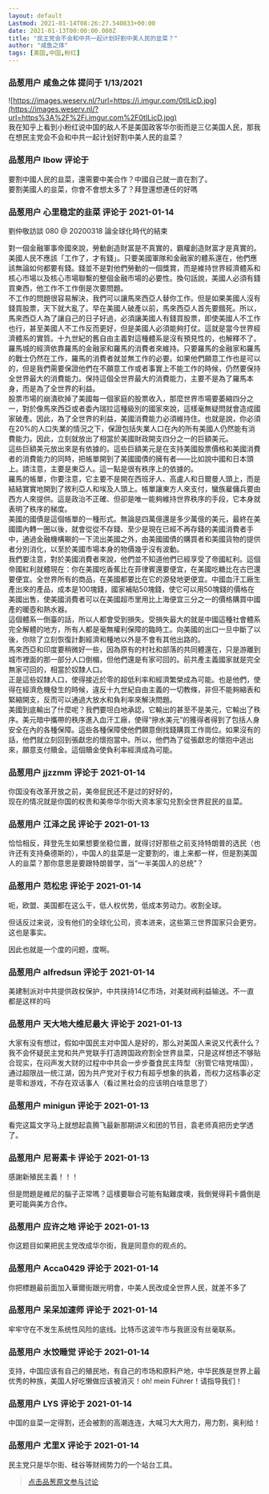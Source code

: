 ```yaml
---
layout: default
Lastmod: 2021-01-14T08:26:27.540833+00:00
date: 2021-01-13T00:00:00.000Z
title: "民主党会不会和中共一起计划好割中美人民的韭菜？"
author: "咸鱼之体"
tags: [美国,中国,粉红]
---
```



### 品葱用户 **咸鱼之体** 提问于 1/13/2021
    
![https://images.weserv.nl/?url=https://i.imgur.com/0tILicD.jpg](https://images.weserv.nl/?url=https%3A%2F%2Fi.imgur.com%2F0tILicD.jpg)  
我在知乎上看到小粉红说中国的敌人不是美国政客华尔街而是三亿美国人民，那我在想民主党会不会和中共一起计划好割中美人民的韭菜？
    
                

### 品葱用户 **lbow** 评论于 
        
要割中國人民的韭菜，還需要中美合作？中國自己就一直在割了。  
要割美國人的韭菜，你會不會想太多了？拜登還想連任的好嗎
        
                

### 品葱用户 **心里稳定的韭菜** 评论于 2021-01-14
        
劉仲敬訪談 080 @ 20200318 論全球化時代的結束  
  
對一個金融軍事帝國來說，勞動創造財富是不真實的，霸權創造財富才是真實的。美國人民不應該「工作了，才有錢」。只要美國軍隊和金融家的體系還在，他們應該無論如何都要有錢。錢並不是對他們勞動的一個獎賞，而是維持世界經濟體系和核心市場以及核心市場聯繫的整個金融市場的必要性。換句話說，美國人必須有錢買東西，他工作不工作倒是次要問題。  
不工作的問題很容易解決，我們可以讓馬來西亞人替你工作。但是如果美國人沒有錢買股票，天下就大亂了。早在美國人破產以前，馬來西亞人首先要餓死。所以，馬來西亞人為了讓自己的日子好過，必須讓美國人有錢買股票，即使美國人不工作也行，甚至美國人不工作反而更好，但是美國人必須能夠打仗。這就是當今世界經濟體系的實質。十九世紀的舊自由主義對這種體系是沒有預見性的，也解釋不了。  
羅馬城的經濟依靠羅馬的金融家和羅馬的消費者來維持。只要羅馬的金融家和羅馬的戰士仍然在工作，羅馬的消費者就並無工作的必要。如果他們願意工作也是可以的，但是我們需要保證他們在不願意工作或者事實上不能工作的時候，仍然要保持全世界最大的消費能力。保持這個全世界最大的消費能力，主要不是為了羅馬本身，而是為了全世界的利益。  
股票市場的崩潰砍掉了美國每一個家庭的股票收入，那麼世界市場要萎縮四分之一，對於像馬來西亞或者委內瑞拉這種級別的國家來說，這樣毫無疑問就會造成國家破產。因此，為了全世界的利益，美國消費能力必須維持住。也就是說，你必須在20%的人口失業的情況之下，保證包括失業人口在內的所有美國人仍然能有消費能力。因此，立刻就放出了相當於美國財政開支四分之一的巨額美元。  
這些巨額美元放出來是有依據的。這些巨額美元是在支持美國股票價格和美國消費者的消費能力的同時，把帳單開到了美國國債的擁有者——比如說中國和日本頭上。請注意，主要是東亞人。這一點是很有秩序上的依據的。  
羅馬的帳單，你要注意，它主要不是開在西班牙人、高盧人和日爾曼人頭上，而是結結實實地開到了敘利亞人和埃及人頭上。帳單讓東方人來支付，蠻族雇傭兵要由西方人來提供。這是政治不正確、但卻是唯一能夠維持世界秩序的手段，它本身就表明了秩序的梯度。  
美國的國債是這個帳單的一種形式。無論是四萬億還是多少萬億的美元，最終在美國國內轉一圈以後，就會從從不存錢、至少是現在已經不再存錢的美國消費者手中，通過金融機構唰的一下流出美國之外，由美國國債的購買者和美國貨物的提供者分別消化，以至於美國市場本身的物價幾乎沒有波動。  
我們要注意，對於美國消費者來說，他們並不知道他們已經享受了帝國紅利。這個帝國紅利就體現在：你在美國吃香蕉比在菲律賓還要便宜，在美國吃糖比在古巴還要便宜。全世界所有的商品，在美國都要比在它的源發地更便宜。中國血汗工廠生產出來的產品，成本是100塊錢，國家補貼50塊錢，使它可以用50塊錢的價格在美國出售，使美國消費者可以在美國超市里用比上海便宜三分之一的價格購買中國產的暖壺和熱水器。  
這個體系一倒臺的話，所以人都會受到損失。受損失最大的就是中國這種社會體系完全解體的地方，所有人都是毫無權利保障的臨時工。向美國的出口一旦中斷了以後，你除了立刻恢復計劃經濟和種地以外是不會有其他出路的。  
馬來西亞和印度要稍微好一些，因為原有的村社和部落的共同體還在，只是游離到城市裡面的那一部分人口倒楣，但他們還是有家可回的。前共產主義國家就是完全無家可回的，相當於奴隸人口。  
正是這些奴隸人口，使得接近於零的超低利率和經濟繁榮成為可能。也是他們，使得在經濟危機發生的時候，違反十九世紀自由主義的一切教條，非但不能夠縮表和緊縮開支，反而可以通過大放水和負利率來解決問題。  
美國到底輸出了什麼呢？我們要坦白地承認，它輸出的甚至不是美元，它輸出了秩序。美元暗中攜帶的秩序進入血汗工廠，使得“摻水美元”的獲得者得到了包括人身安全在內的各種保障。這些各種保障使他們願意倒找錢購買工作崗位。如果沒有的話，他們就立刻回到張獻忠的懷抱當中。所以，他們為了從張獻忠的懷抱中逃出來，願意支付贖金。這個贖金使負利率經濟成為可能。
        
                

### 品葱用户 **jjzzmm** 评论于 2021-01-14
        
你国没有改革开放之前，美帝屁民还不是过的好好的，  
现在的情况就是你国的权贵和美帝华尔街大资本家勾兑割全世界屁民的韭菜。
        
                

### 品葱用户 **江泽之民** 评论于 2021-01-13
        
恰恰相反，拜登先生如果想要坐稳位置，就得讨好那些之前支持特朗普的选民（也许还有支持桑德斯的），中国人的韭菜是一定要割的，谁上来都一样，但是割美国人的韭菜？那你意思是要跟特朗普学，当“一半美国人的总统”？
        
                

### 品葱用户 **范松忠** 评论于 2021-01-14
        
呃，欧盟、美国都在这么干，低人权优势，低成本劳动力。收割全球。  
  
但话反过来说，没有他们的全球化公司，资本进来，这些第三世界国家只会更穷。这也是事实。  
  
因此也就是一个度的问题，度啊。
        
                

### 品葱用户 **alfredsun** 评论于 2021-01-14
        
美建制派对中共提供政权保护，中共挟持14亿市场，对美财阀利益输送。不一直都是这样的吗
        
                

### 品葱用户 **天大地大维尼最大** 评论于 2021-01-13
        
大家有没有想过，假如中国民主对中国人是好的，那么对美国人来说又代表什么？我不会怀疑民主党和共产党联手打造跨国政府割全世界韭菜，只是这样想还不够贴合现实，在闷声发大财的过程中中共会一步步蚕食民主阵型（别管它啥党啥国），通过超限战一统江湖，因为共产党对于权力有超乎想象的执着，而权力这档事必定是零和游戏，不存在双话事人（看过黑社会的应该明白啥意思了）
        
                

### 品葱用户 **minigun** 评论于 2021-01-13
        
看完这篇文字马上就想起袁腾飞最新那期讲义和团的节目，袁老师真把历史学透了。
        
                

### 品葱用户 **尼哥素卡** 评论于 2021-01-13
        
感謝新殖民主義！！！  
  
但是問題是維尼的腦子正常嗎？這樣要聯合可能有點難度噢，我倒覺得莉卡醬倒是更可能與美方合作。
        
                

### 品葱用户 **应许之地** 评论于 2021-01-13
        
你这题目如果把民主党改成华尔街，我是同意你的观点的。
        
                

### 品葱用户 **Acca0429** 评论于 2021-01-14
        
你把標題最前面加入華爾街跟光明會，中美人民改成全世界人民，就差不多了
        
                

### 品葱用户 **呆呆加速师** 评论于 2021-01-14
        
牢牢守在不发生系统性风险的底线。比特币这波牛市与我匪没有丝毫联系。
        
                

### 品葱用户 **水饺睡觉** 评论于 2021-01-14
        
支持，中国应该有自己的殖民地，有自己的市场和原料产地，中华民族是世界上最优秀的种族，美国人好吃懒做应该被消灭！oh! mein Führer！请指导我们！
        
                

### 品葱用户 **LYS** 评论于 2021-01-14
        
中国的韭菜一定得割，还会被割的高潮连连，大喊习大大用力，用力割，奥利给！
        
                

### 品葱用户 **尤里X** 评论于 2021-01-14
        
民主党只是华尔街、硅谷等财阀势力的一个站台工具。
        
                





> [点击品葱原文参与讨论](https://pincong.rocks/question/35528)

